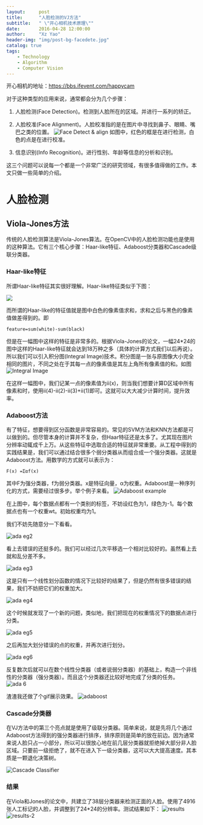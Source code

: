 ```yaml
---
layout:     post
title:      "人脸检测的VJ方法"
subtitle:   " \"开心相机技术原理\""
date:       2016-04-28 12:00:00
author:     "Xz Yao"
header-img: "img/post-bg-facedete.jpg"
catalog: true
tags:
    - Technology
    - Algorithm
    - Computer Vision
---
```

开心相机的地址：https://bbs.ifevent.com/happycam

对于这种类型的应用来说，通常都会分为几个步骤：

1. 人脸检测(Face Detection)。检测到人脸所在的区域。并进行一系列的矫正。

2. 人脸校准(Face Alignment)。人脸校准指的是在图片中寻找到鼻子、眼睛、嘴巴之类的位置。
![Face Detect & align](http://ww2.sinaimg.cn/mw690/6941baebjw1eqy1c70fhkj209o07daba.jpg)
如图中，红色的框是在进行检测，白色的点是在进行校准。

3. 信息识别(Info Recognition)。进行性别、年龄等信息的分析和识别。

这三个问题可以说每一个都是一个非常广泛的研究领域，有很多值得做的工作。本文只做一些简单的介绍。

# 人脸检测

## Viola-Jones方法
传统的人脸检测算法是Viola-Jones算法。在OpenCV中的人脸检测功能也是使用的这种算法。它有三个核心步骤：Haar-like特征、Adaboost分类器和Cascade级联分类器。

### Haar-like特征
所谓Haar-like特征其实很好理解。Haar-like特征类似于下图：

![](http://images.cnitblog.com/blog/466153/201310/23115756-851f494ea9994b6e90006949a2150c5f.jpg)

而所谓的Haar-like的特征值就是图中白色的像素值求和，求和之后与黑色的像素值做差得到的。即

```
feature=sum(white)-sum(black)
```

但是在一幅图中这样的特征是非常多的。根据Viola-Jones的论文，一幅24*24的图中这样的Haar-like特征就会达到18万种之多（具体的计算方式我们以后再说）。所以我们可以引入积分图(Integral Image)技术。积分图是一张与原图像大小完全相同的图片，不同之处在于其每一点的像素值是其左上角所有像素值的和。如图
![Integral Image](https://ooo.0o0.ooo/2016/05/20/573f0be5e3bc2.png)

在这样一幅图中，我们记某一点的像素值为ii(x)，则当我们想要计算D区域中所有像素和时，使用ii(4)-ii(2)-ii(3)+ii(1)即可。这就可以大大减少计算时间，提升效率。

### Adaboost方法

有了特征，想要得到区分函数是非常容易的。常见的SVM方法和KNN方法都是可以做到的。但尽管本身的计算并不复杂，但Haar特征还是太多了。尤其现在图片分辨率动辄成千上万。从这些特征中选取合适的特征就非常重要。从工程中得到的实践结果是，我们可以通过结合很多个弱分类器从而组合成一个强分类器。这就是Adaboost方法。用数学的方式就可以表示为：
```
F(x) =Σαf(x)
```
其中F为强分类器，f为弱分类器。x是特征向量，α为权重。Adaboost是一种序列化的方式，需要经过很多步。举个例子来看。
![Adaboost example](https://ooo.0o0.ooo/2016/05/20/573f120f7e77d.png)

在上图中，每个数据点都有一个类别的标签，不妨设红色为1，绿色为-1。每个数据点也有一个权重wt。初始权重均为1。

我们不妨先随意分一下看看。

![ada eg2](https://ooo.0o0.ooo/2016/05/20/573f120f7e77d.png)

看上去错误的还挺多的。我们可以经过几次平移选一个相对比较好的。虽然看上去就和乱分差不多。

![ada eg3](https://ooo.0o0.ooo/2016/05/20/573f1359483bb.png)

这是只有一个线性划分函数的情况下比较好的结果了，但是仍然有很多错误的结果，我们不妨把它们的权重加大。

![ada eg4](https://ooo.0o0.ooo/2016/05/20/573f13849de9c.png)

这个时候就发现了一个新的问题，类似地，我们把现在的权重情况下的数据点进行分类。

![ada eg5](https://ooo.0o0.ooo/2016/05/20/573f146bbcbac.png)

之后再加大划分错误的点的权重，并再次进行划分。

![ada eg6](https://ooo.0o0.ooo/2016/05/20/573f14bb881af.png)

反复数次后就可以在数个线性分类器（或者说弱分类器）的基础上，构造一个非线性的分类器（强分类器）。而且这个分类器还比较好地完成了分类的任务。
![ada 6](https://ooo.0o0.ooo/2016/05/20/573f14db549bc.png)

渣渣我还做了个gif展示效果。
![adaboost](https://ooo.0o0.ooo/2016/05/20/573f177219528.gif)

### Cascade分类器

在VJ方法中的第三个亮点就是使用了级联分类器。简单来说，就是先将几个通过Adaboost方法得到的强分类器进行排序，排序原则是简单的放在前边。因为通常来说人脸只占一小部分，所以可以很放心地在前几层分类器就拒绝掉大部分非人脸区域。只要前一级拒绝了，就不在进入下一级分类器，这可以大大提高速度。其本质是一颗退化决策树。

![Cascade Classifier](https://ooo.0o0.ooo/2016/05/20/573f198e7e4e3.png)

### 结果

在Viola和Jones的论文中，共建立了38层分类器来检测正面的人脸。使用了4916张人工标记的人脸，并调整到了24*24的分辨率。测试结果如下：
![results](https://ooo.0o0.ooo/2016/05/20/573f1acad82c4.png)
![results-2](https://ooo.0o0.ooo/2016/05/20/573f1b3abca96.png)